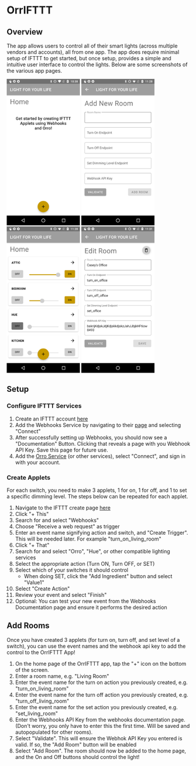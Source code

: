 # OrrIFTTT

## Overview
The app allows users to control all of their smart lights (across multiple vendors and accounts), all from one app. The app does require minimal setup of IFTTT to get started, but once setup, provides a simple and intuitive user interface to control the lights. Below are some screenshots of the various app pages.

<p>
  <img src="readmeImages/OrrIFTTT_control_empty.png" width="200" height="400"/>   
  <img src="readmeImages/OrrIFTTT_add.png" width="200" height="400"/>  
  <img src="readmeImages/OrrIFTTT_control.png" width="200" height="400"/>    
  <img src="readmeImages/OrrIFTTT_edit.png" width="200" height="400"/>
</p>

## Setup

### Configure IFTTT Services
1. Create an IFTTT account [here](https://ifttt.com)
2. Add the Webhooks Service by navigating to their [page](https://ifttt.com/maker_webhooks) and selecting "Connect"
3. After successfully setting up Webhooks, you should now see a "Documentation" Button. Clicking that reveals a page with you Webhook API Key. Save this page for future use.
4. Add the [Orro Service](https://ifttt.com/orro) (or other services), select "Connect", and sign in with your account.

### Create Applets
For each switch, you need to make 3 applets, 1 for on, 1 for off, and 1 to set a specific dimming level. The steps below can be repeated for each applet.
1. Navigate to the IFTTT create page [here](https://ifttt.com/create)
2. Click "+ This"
3. Search for and select "Webhooks"
4. Choose "Receive a web request" as trigger
5. Enter an event name signifying action and switch, and "Create Trigger". This will be needed later. For example "turn_on_living_room"
6. Click "+ That"
7. Search for and select "Orro", "Hue", or other compatible lighting services
8. Select the appropriate action (Turn ON, Turn OFF, or SET)
9. Select which of your switches it should control 
    * When doing SET, click the "Add Ingredient" button and select "Value1"
10. Select "Create Action"
11. Review your event and select "Finish"
12. Optional: You can test your new event from the Webhooks Documentation page and ensure it performs the desired action

## Add Rooms
Once you have created 3 applets (for turn on, turn off, and set level of a switch), you can use the event names and the webhook api key to add the control to the OrrIFTTT App!

1. On the home page of the OrrIFTTT app, tap the "+" icon on the bottom of the screen.
2. Enter a room name, e.g. "Living Room"
3. Enter the event name for the turn on action you previously created, e.g. "turn_on_living_room"
4. Enter the event name for the turn off action you previously created, e.g. "turn_off_living_room"
4. Enter the event name for the set action you previously created, e.g. "set_living_room"
5. Enter the Webhooks API Key from the webhooks documentation page. (Don't worry, you only have to enter this the first time. Will be saved and autopopulated for other rooms).
6. Select "Validate". This will ensure the Webhok API Key you entered is valid. If so, the "Add Room" button will be enabled
7. Select "Add Room". The room should now be added to the home page, and the On and Off buttons should control the light!



